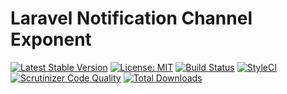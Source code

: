 # Laravel Notification Channel Exponent

[![Latest Stable Version](https://poser.pugx.org/faiare/laravel-notification-channel-exponent/v/stable)](https://packagist.org/packages/faiare/laravel-notification-channel-exponent)
[![License: MIT](https://img.shields.io/badge/License-MIT-brightgreen.svg)](https://github.com/faiare/laravel-notification-channel-exponent/blob/master/LICENSE.md)
[![Build Status](https://travis-ci.org/faiare/laravel-notification-channel-exponent.svg?branch=master)](https://travis-ci.org/faiare/laravel-notification-channel-exponent)
[![StyleCI](https://github.styleci.io/repos/191887327/shield?branch=master)](https://github.styleci.io/repos/191887327)
[![Scrutinizer Code Quality](https://scrutinizer-ci.com/g/faiare/laravel-notification-channel-exponent/badges/quality-score.png?b=master)](https://scrutinizer-ci.com/g/faiare/laravel-notification-channel-exponent/?branch=master)
[![Total Downloads](https://poser.pugx.org/faiare/laravel-notification-channel-exponent/downloads)](https://packagist.org/packages/faiare/laravel-notification-channel-exponent)
